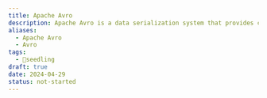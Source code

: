```yaml
---
title: Apache Avro
description: Apache Avro is a data serialization system that provides compact, fast binary data format and rich data structures for serializing, transporting, and storing data in a language-neutral way.
aliases:
  - Apache Avro
  - Avro
tags:
  - 🌱seedling
draft: true
date: 2024-04-29
status: not-started
---
```

